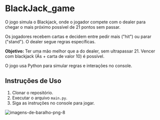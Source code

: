 # BlackJack_game

O jogo simula o Blackjack, onde o jogador compete com o dealer para chegar o mais próximo possível de 21 pontos sem passar.

Os jogadores recebem cartas e decidem entre pedir mais ("hit") ou parar ("stand"). O dealer segue regras específicas.

**Objetivo:** Ter uma mão melhor que a do dealer, sem ultrapassar 21. Vencer com blackjack (Ás + carta de valor 10) é possível.

O jogo usa Python para simular regras e interações no console.

## Instruções de Uso

1. Clonar o repositório.
2. Executar o arquivo `main.py`.
3. Siga as instruções no console para jogar.

![imagens-de-baralho-png-8](https://github.com/nojirilucas/BlackJack_game/assets/103136574/4797defc-71c4-43c1-b39b-9ac074b14a0a)
